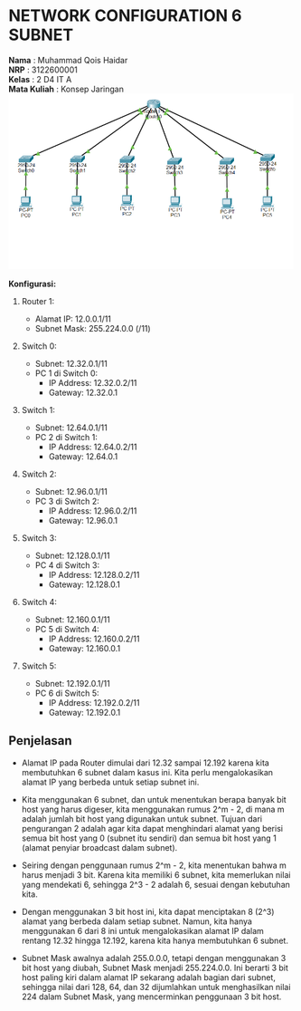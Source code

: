 # NETWORK CONFIGURATION 6 SUBNET
**Nama** : Muhammad Qois Haidar </br>
**NRP** : 3122600001 </br>
**Kelas** : 2 D4 IT A </br>
**Mata Kuliah** : Konsep Jaringan </br>
![gambar](assets/cisco2.png)

**Konfigurasi:**

1. Router 1:
   - Alamat IP: 12.0.0.1/11
   - Subnet Mask: 255.224.0.0 (/11)

2. Switch 0:
   - Subnet: 12.32.0.1/11
   - PC 1 di Switch 0:
     - IP Address: 12.32.0.2/11
     - Gateway: 12.32.0.1

3. Switch 1:
   - Subnet: 12.64.0.1/11
   - PC 2 di Switch 1:
     - IP Address: 12.64.0.2/11
     - Gateway: 12.64.0.1

4. Switch 2:
   - Subnet: 12.96.0.1/11
   - PC 3 di Switch 2:
     - IP Address: 12.96.0.2/11
     - Gateway: 12.96.0.1

5. Switch 3:
   - Subnet: 12.128.0.1/11
   - PC 4 di Switch 3:
     - IP Address: 12.128.0.2/11
     - Gateway: 12.128.0.1

6. Switch 4:
   - Subnet: 12.160.0.1/11
   - PC 5 di Switch 4:
     - IP Address: 12.160.0.2/11
     - Gateway: 12.160.0.1

7. Switch 5:
   - Subnet: 12.192.0.1/11
   - PC 6 di Switch 5:
     - IP Address: 12.192.0.2/11
     - Gateway: 12.192.0.1


## Penjelasan

- Alamat IP pada Router dimulai dari 12.32 sampai 12.192 karena kita membutuhkan 6 subnet dalam kasus ini. Kita perlu mengalokasikan alamat IP yang berbeda untuk setiap subnet ini.

- Kita menggunakan 6 subnet, dan untuk menentukan berapa banyak bit host yang harus digeser, kita menggunakan rumus 2^m - 2, di mana m adalah jumlah bit host yang digunakan untuk subnet. Tujuan dari pengurangan 2 adalah agar kita dapat menghindari alamat yang berisi semua bit host yang 0 (subnet itu sendiri) dan semua bit host yang 1 (alamat penyiar broadcast dalam subnet).

- Seiring dengan penggunaan rumus 2^m - 2, kita menentukan bahwa m harus menjadi 3 bit. Karena kita memiliki 6 subnet, kita memerlukan nilai yang mendekati 6, sehingga 2^3 - 2 adalah 6, sesuai dengan kebutuhan kita.

- Dengan menggunakan 3 bit host ini, kita dapat menciptakan 8 (2^3) alamat yang berbeda dalam setiap subnet. Namun, kita hanya menggunakan 6 dari 8 ini untuk mengalokasikan alamat IP dalam rentang 12.32 hingga 12.192, karena kita hanya membutuhkan 6 subnet.

- Subnet Mask awalnya adalah 255.0.0.0, tetapi dengan menggunakan 3 bit host yang diubah, Subnet Mask menjadi 255.224.0.0. Ini berarti 3 bit host paling kiri dalam alamat IP sekarang adalah bagian dari subnet, sehingga nilai dari 128, 64, dan 32 dijumlahkan untuk menghasilkan nilai 224 dalam Subnet Mask, yang mencerminkan penggunaan 3 bit host.

